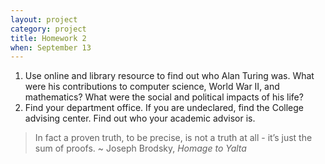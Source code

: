 ```yaml
---
layout: project
category: project
title: Homework 2
when: September 13
---
```

1. Use online and library resource to find out who Alan Turing was.
   What were his contributions to computer science, World War II, and
   mathematics?  What were the social and political impacts of his
   life?
2. Find your department office.  If you are undeclared, find the
   College advising center.  Find out who your academic advisor is.

> In fact a proven truth, to be precise, is not a truth at all - it’s just the sum of proofs. ~ Joseph Brodsky, *Homage to Yalta*
